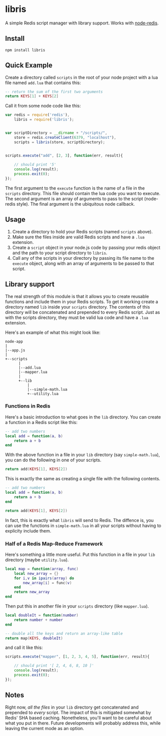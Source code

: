# libris


A simple Redis script manager with library support. Works with [node-redis](https://github.com/mranney/node_redis).

## Install

    npm install libris

## Quick Example

Create a directory called `scripts` in the root of your node project with a lua file named `add.lua`
that contains this:

```lua
-- return the sum of the first two arguments
return KEYS[1] + KEYS[2]
```


Call it from some node code like this:

```javascript
var redis = require('redis'),
	libris = require('libris');


var scriptDirectory = __dirname + "/scripts/",
	store = redis.createClient(6379, "localhost"),
	scripts = libris(store, scriptDirectory);


scripts.execute("add", [2, 3], function(err, result){
	
	// should print '5'
	console.log(result);
	process.exit(0);
});
```

The first argument to the `execute` function is the name of a file in the `scripts` directory. This file
should contain the lua code you want to execute. The second argument is an array of arguments to pass to the script (node-redis style). The final argument is the ubiquitous node callback.

## Usage


1. Create a directory to hold your Redis scripts (named `scripts` above).
2. Make sure the files inside are valid Redis scripts and have a `.lua` extension.
3. Create a `script` object in your node.js code by passing your redis object and the path to 
your script directory to `libris`.
4. Call any of the scripts in your directory by passing its file name to the `execute` object,
along with an array of arguments to be passed to that script.


## Library support

The real strength of this module is that it allows you to create reusable functions and include them in your Redis scripts. To get it working create a directory named `lib` inside your `scripts` directory. The contents of this directory will be concatenated and prepended to every Redis script. Just as with the scripts directory, they must be valid lua code and have a `.lua` extension.

Here's an example of what this might look like:


	node-app
	|
	|--app.js
	|
	+--scripts
	      |
	      |--add.lua
	      |--mapper.lua
	      |
	      +--lib
	          |
	          |--simple-math.lua
	          +--utility.lua


### Functions in Redis

Here's a basic introduction to what goes in the `lib` directory. You can create a function in a Redis
script like this:

```lua
-- add two numbers
local add = function(a, b)
	return a + b
end
```

With the above function in a file in your `lib` directory (say `simple-math.lua`), you can do the following
in one of your scripts.

```lua
return add(KEYS[1], KEYS[2])
```


This is exactly the same as creating a single file with the following contents.


```lua
-- add two numbers
local add = function(a, b)
	return a + b
end

return add(KEYS[1], KEYS[2])
```

In fact, this is exactly what `libris` will send to Redis. The diffence is, you can use the functions in `simple-math.lua` in all your scripts without having to explicity include them.

### Half of a Redis Map-Reduce Framework

Here's something a little more useful. Put this function in a file in your `lib` directory (maybe `utility.lua`).


```lua
local map = function(array, func)
	local new_array = {}
	for i,v in ipairs(array) do
		new_array[i] = func(v)
	end
	return new_array
end
```

Then put this in another file in your `scripts` directory (like `mapper.lua`).


```lua
local doubleIt = function(number)
    return number + number
end

-- double all the keys and return an array-like table
return map(KEYS, doubleIt)
```


and call it like this:

```javascript
scripts.execute("mapper", [1, 2, 3, 4, 5], function(err, result){

	// should print '[ 2, 4, 6, 8, 10 ]'
	console.log(result);
	process.exit(0);
});
```

## Notes

Right now, *all the files* in your `lib` directory get concatenated and prepended to *every* script. 
The impact of this is mitigated somewhat by Redis' SHA based caching. Nonetheless, you'll want to be careful
about what you put in there. Future developments will probably address this, while leaving the current
mode as an option.